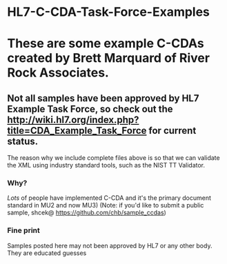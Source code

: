 # HL7-C-CDA-Task-Force-Examples
# These are some example C-CDAs created by Brett Marquard of River Rock Associates.

## Not all samples have been approved by HL7 Example Task Force, so check out the http://wiki.hl7.org/index.php?title=CDA_Example_Task_Force for current status. 

The reason why we include complete files above is so that we can validate the XML using industry standard tools, such as the NIST TT Validator. 

### Why?
*Lots* of people have implemented C-CDA and it's the primary document standard in MU2 and now MU3)
(Note: if you'd like to submit a public sample, shcek@ https://github.com/chb/sample_ccdas)

### Fine print
Samples posted here may not been approved by HL7 or any other body. They are educated guesses
